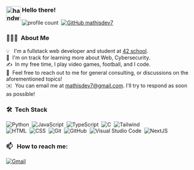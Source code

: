 ### <img alt="handwavegif" src="https://user-images.githubusercontent.com/39513876/112366216-8cfe7400-8cfe-11eb-8116-7d3dbae20e97.gif" width='40' align="left"/> Hello there!
![profile count](https://komarev.com/ghpvc/?username=mathisdev7&color=red)&nbsp;
[![GitHub mathisdev7](https://img.shields.io/github/followers/mathisdev7?label=follow&style=social)](https://github.com/mathisdev7)&nbsp;
### 👨🏻‍💻 &nbsp;About Me

💡 &nbsp; I'm a fullstack web developer and student at [42 school](https://42perpignan.fr/).\
🌱 &nbsp;I'm on track for learning more about Web, Cybersecurity.\
✍️ &nbsp;In my free time, I play video games, football, and I code.\
💬 &nbsp;Feel free to reach out to me for general consulting, or discussions on the aforementioned topics!\
✉️ &nbsp;You can email me at mathisdev7@gmail.com. I'll try to respond as soon as possible!


### 🛠 &nbsp;Tech Stack

![Python](https://img.shields.io/badge/-Python-05122A?style=flat&logo=python)&nbsp;
![JavaScript](https://img.shields.io/badge/-JavaScript-05122A?style=flat&logo=javascript)&nbsp;
![TypeScript](https://shields.io/badge/TypeScript-05122A?style=flat&logo=Typescript&logoColor=A8B9CC)&nbsp;
![C](https://img.shields.io/badge/-C-05122A?style=flat&logo=C&logoColor=A8B9CC)&nbsp;
![Tailwind](https://img.shields.io/badge/tailwindcss-05122A?&style=flat&logo=tailwindcss)\
![HTML](https://img.shields.io/badge/-HTML-05122A?style=flat&logo=HTML5)&nbsp;
![CSS](https://img.shields.io/badge/-CSS-05122A?style=flat&logo=CSS3&logoColor=1572B6)&nbsp;
![Git](https://img.shields.io/badge/-Git-05122A?style=flat&logo=git)&nbsp;
![GitHub](https://img.shields.io/badge/-GitHub-05122A?style=flat&logo=github)&nbsp;
![Visual Studio Code](https://img.shields.io/badge/-Visual%20Studio%20Code-05122A?style=flat&logo=visual-studio-code&logoColor=007ACC)&nbsp;
![NextJS](https://img.shields.io/badge/next.js-05122A?style=flat&logo=nextdotjs&logoColor=white)&nbsp;


### 📫 &nbsp; How to reach me:


<a href="mailto:frostwrld99922@gmail.com"><img alt="Gmail" src="https://img.shields.io/badge/Gmail-D14836?style=flat&logo=gmail&logoColor=white" /></a> &nbsp;
